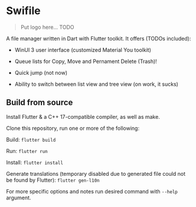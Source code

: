 # Swifile

> Put logo here... TODO

A file manager written in Dart with Flutter toolkit. It offers (TODOs included):

* WinUI 3 user interface (customized Material You toolkit)

* Queue lists for Copy, Move and Pernament Delete (Trash)!

* Quick jump (not now)

* Ability to switch between list view and tree view (on work, it sucks)

## Build from source

Install Flutter & a C++ 17-compatible compiler, as well as make.

Clone this repository, run one or more of the following:

Build: `flutter build`

Run: `flutter run`

Install: `flutter install`

Generate translations (temporary disabled due to generated file could not be found by Flutter): `flutter gen-l10n`

For more specific options and notes run desired command with `--help` argument.
